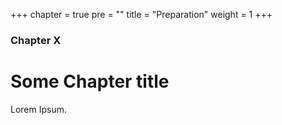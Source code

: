 +++
chapter = true
pre = ""
title = "Preparation"
weight = 1
+++

### Chapter X

# Some Chapter title

Lorem Ipsum.